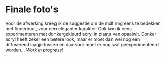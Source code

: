 # Finale foto's

Voor de afwerking kreeg ik de suggestie om de mdf nog eens te bedekken met fineerhout, voor een eleganter karakter. Ook kon ik eens experimenteren met donkergekleurd acryl in plaats van opaalwit. Donker acryl heeft zeker een betere look, maar er moet dan wel nog een diffuserend laagje tussen en daarvoor moet er nog wat geëxperimenteerd worden… _Work in progress!_
